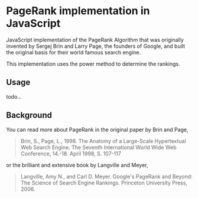 # PageRank implementation in JavaScript

JavaScript implementation of the PageRank Algorithm that was originally invented by Sergej Brin and Larry Page,
the founders of Google, and built the original basis for their world famous search engine.

This implementation uses the power method to determine the rankings.


## Usage

todo...


## Background

You can read more about PageRank in the original paper by Brin and Page,

>Brin, S., Page, L., 1998. The Anatomy of a Large-Scale Hypertextual Web Search Engine. The Seventh International World Wide Web Conference, 14.-18. April 1998, S. 107-117

or the brilliant and extensive book by Langville and Meyer,

> Langville, Amy N., and Carl D. Meyer. Google's PageRank and Beyond: The Science of Search Engine Rankings. Princeton University Press, 2006.